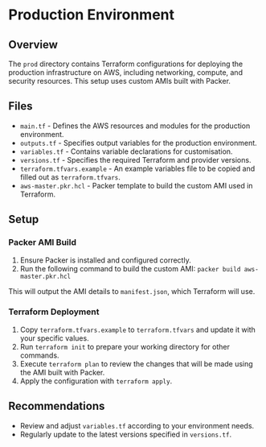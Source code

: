 # Production Environment

## Overview
The `prod` directory contains Terraform configurations for deploying the production infrastructure on AWS, including networking, compute, and security resources. This setup uses custom AMIs built with Packer.

## Files
- `main.tf` - Defines the AWS resources and modules for the production environment.
- `outputs.tf` - Specifies output variables for the production environment.
- `variables.tf` - Contains variable declarations for customisation.
- `versions.tf` - Specifies the required Terraform and provider versions.
- `terraform.tfvars.example` - An example variables file to be copied and filled out as `terraform.tfvars`.
- `aws-master.pkr.hcl` - Packer template to build the custom AMI used in Terraform.

## Setup
### Packer AMI Build
1. Ensure Packer is installed and configured correctly.
2. Run the following command to build the custom AMI:
`packer build aws-master.pkr.hcl`

This will output the AMI details to `manifest.json`, which Terraform will use.

### Terraform Deployment
1. Copy `terraform.tfvars.example` to `terraform.tfvars` and update it with your specific values.
2. Run `terraform init` to prepare your working directory for other commands.
3. Execute `terraform plan` to review the changes that will be made using the AMI built with Packer.
4. Apply the configuration with `terraform apply`.

## Recommendations
- Review and adjust `variables.tf` according to your environment needs.
- Regularly update to the latest versions specified in `versions.tf`.
